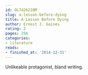 ```yaml
---
id: OL7426220M
slug: a-lesson-before-dying
title: A Lesson Before Dying
author: Ernest J. Gaines
rating: 2
pages: 256
categories:
- literature
reads:
- finished_at: '2014-12-31'
---
```

Unlikeable protagonist, bland writing.
